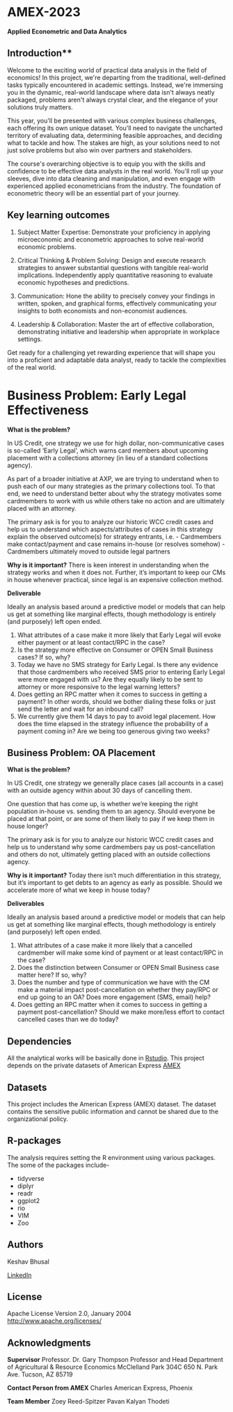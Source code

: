 # AMEX-2023

**Applied Econometric and Data Analytics**

## Introduction**

Welcome to the exciting world of practical data analysis in the field of economics! In this project, we're departing from the traditional, well-defined tasks typically encountered in academic settings. Instead, we're immersing you in the dynamic, real-world landscape where data isn't always neatly packaged, problems aren't always crystal clear, and the elegance of your solutions truly matters.

This year, you'll be presented with various complex business challenges, each offering its own unique dataset. You'll need to navigate the uncharted territory of evaluating data, determining feasible approaches, and deciding what to tackle and how. The stakes are high, as your solutions need to not just solve problems but also win over partners and stakeholders.

The course's overarching objective is to equip you with the skills and confidence to be effective data analysts in the real world. You'll roll up your sleeves, dive into data cleaning and manipulation, and even engage with experienced applied econometricians from the industry. The foundation of econometric theory will be an essential part of your journey.

## Key learning outcomes

1. Subject Matter Expertise: Demonstrate your proficiency in applying microeconomic and econometric approaches to solve real-world economic problems.
   
3. Critical Thinking & Problem Solving: Design and execute research strategies to answer substantial questions with tangible real-world implications. Independently apply quantitative reasoning to evaluate economic hypotheses and predictions.
   
5. Communication: Hone the ability to precisely convey your findings in written, spoken, and graphical forms, effectively communicating your insights to both economists and non-economist audiences.
   
7. Leadership & Collaboration: Master the art of effective collaboration, demonstrating initiative and leadership when appropriate in workplace settings.
   
Get ready for a challenging yet rewarding experience that will shape you into a proficient and adaptable data analyst, ready to tackle the complexities of the real world.

# Business Problem: Early Legal Effectiveness

**What is the problem?** 

In US Credit, one strategy we use for high dollar, non-communicative cases is so-called ‘Early Legal’, which warns card members about upcoming placement with a collections attorney (in lieu of a standard collections agency).

As part of a broader initiative at AXP, we are trying to understand when to push each of our many strategies as the primary collections tool. To that end, we need to understand better about why the strategy motivates some cardmembers to work with us while others take no action and are ultimately placed with an attorney.

The primary ask is for you to analyze our historic WCC credit cases and help us to understand which aspects/attributes of cases in this strategy explain the observed outcome(s) for strategy entrants, i.e.
        - Cardmembers make contact/payment and case remains in-house (or resolves somehow)
        - Cardmembers ultimately moved to outside legal partners

**Why is it important?**
There is keen interest in understanding when the strategy works and when it does not. Further, it’s important to keep our CMs in house whenever practical, since legal is an expensive collection method.

**Deliverable** 

Ideally an analysis based around a predictive model or models that can help us get at something like marginal effects, though methodology is entirely (and purposely) left open ended.  

1. What attributes of a case make it more likely that Early Legal will evoke either payment or at least contact/RPC in the case? 
2. Is the strategy more effective on Consumer or OPEN Small Business cases? If so, why? 
3. Today we have no SMS strategy for Early Legal. Is there any evidence that those cardmembers who received SMS prior to entering Early Legal were more engaged with us? Are they equally likely to be sent to attorney or more responsive to the legal warning letters? 
4. Does getting an RPC matter when it comes to success in getting a payment? In other words, should we bother dialing these folks or just send the letter and wait for an inbound call? 
5. We currently give them 14 days to pay to avoid legal placement. How does the time elapsed in the strategy influence the probability of a payment coming in? Are we being too generous giving two weeks?

## Business Problem: OA Placement

**What is the problem?** 

In US Credit, one strategy we generally place cases (all accounts in a case) with an outside agency within about 30 days of cancelling them. 

One question that has come up, is whether we’re keeping the right population in-house vs. sending them to an agency. Should everyone be placed at that point, or are some of them likely to pay if we keep them in house longer? 

The primary ask is for you to analyze our historic WCC credit cases and help us to understand why some cardmembers pay us post-cancellation and others do not, ultimately getting placed with an outside collections agency. 

**Why is it important?**
Today there isn’t much differentiation in this strategy, but it’s important to get debts to an agency as early as possible. Should we accelerate more of what we keep in house today?

**Deliverables**

Ideally an analysis based around a predictive model or models that can help us get at something like marginal effects, though methodology is entirely (and purposely) left open ended.  

1. What attributes of a case make it more likely that a cancelled cardmember will make some kind of payment or at least contact/RPC in the case? 
2. Does the distinction between Consumer or OPEN Small Business case matter here? If so, why? 
3. Does the number and type of communication we have with the CM make a material impact post-cancellation on whether they pay/RPC or end up going to an OA? Does more engagement (SMS, email) help? 
4. Does getting an RPC matter when it comes to success in getting a payment post-cancellation? Should we make more/less effort to contact cancelled cases than we do today?

## Dependencies 
All the analytical works will be basically done in [Rstudio](https://www.r-project.org/). 
This project depends on the private datasets of American Express [AMEX]([https://www.cdc.gov/](https://www.americanexpress.com/en-us/careers/?intlink=us-amex-career-en-us-navigation-logo))

## Datasets
This project includes the American Express (AMEX) dataset. The dataset contains the sensitive public information and cannot be shared due to the organizational policy. 

## R-packages
The analysis requires setting the R environment using various packages. The some of the packages include-
* tidyverse
* diplyr
* readr
* ggplot2
* rio
* VIM
* Zoo

## Authors

Keshav Bhusal

[LinkedIn](www.linkedin.com/in/keshav-bhusal-37a3a3145/)


## License
Apache License
Version 2.0, January 2004
http://www.apache.org/licenses/


## Acknowledgments
**Supervisor**
Professor. Dr. Gary Thompson
Professor and Head
Department of Agricultural & Resource Economics
McClelland Park 304C
650 N. Park Ave.
Tucson, AZ  85719

**Contact Person from AMEX** 
Charles 
American Express, Phoenix

**Team Member**
Zoey Reed-Spitzer
Pavan Kalyan Thodeti
